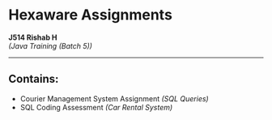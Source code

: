 # Hexaware Assignments

**J514 Rishab H**
<br />
<i>(Java Training (Batch 5))</i>

<hr />

## Contains:
<ul>
  <li>Courier Management System Assignment <i>(SQL Queries)</i></li>
  <li>SQL Coding Assessment <i>(Car Rental System)</i></li>
</ul>
